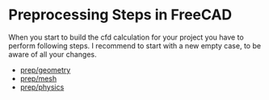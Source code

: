 Preprocessing Steps in FreeCAD
======================================================================

When you start to build the cfd calculation for your project you have to perform following steps. 
I recommend to start with a new empty case, to be aware of all your changes. 

* [prep/geometry](geometry.md)  
* [prep/mesh](mesh.md)
* [prep/physics](physics.md)
